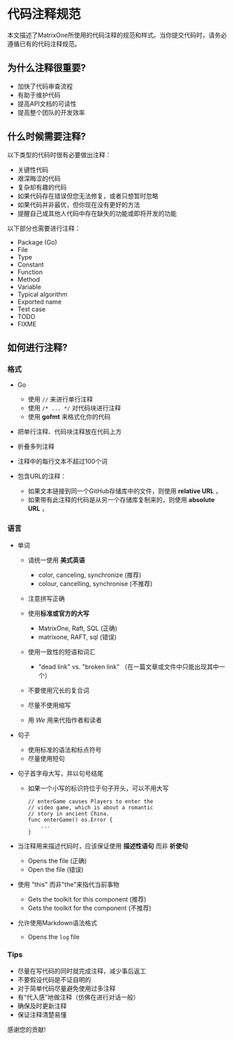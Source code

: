 # **代码注释规范**

本文描述了MatrixOne所使用的代码注释的规范和样式。当你提交代码时，请务必遵循已有的代码注释规范。

## 为什么注释很重要?

- 加快了代码审查流程
- 有助于维护代码
- 提高API文档的可读性
- 提高整个团队的开发效率

## 什么时候需要注释?

以下类型的代码时很有必要做出注释：

- 关键性代码
- 艰深晦涩的代码
- 复杂却有趣的代码
- 如果代码存在错误但您无法修复，或者只想暂时忽略
- 如果代码并非最优，但你现在没有更好的方法
- 提醒自己或其他人代码中存在缺失的功能或即将开发的功能

以下部分也需要进行注释：

- Package (Go)
- File
- Type
- Constant
- Function
- Method
- Variable
- Typical algorithm
- Exported name
- Test case
- TODO
- FIXME

## 如何进行注释?

### 格式

- Go   
    - 使用 `//` 来进行单行注释
    - 使用 `/* ... */` 对代码块进行注释
    - 使用 **gofmt** 来格式化你的代码

- 把单行注释、代码块注释放在代码上方
- 折叠多列注释
- 注释中的每行文本不超过100个词

- 包含URL的注释：
    - 如果文本链接到同一个GitHub存储库中的文件，则使用 **relative URL** ，
    - 如果带有此注释的代码是从另一个存储库复制来的，则使用 **absolute URL** ，

### 语言

- 单词
    - 请统一使用 **美式英语**       
        - color, canceling, synchronize     (推荐)
        - colour, cancelling, synchronise   (不推荐)

    - 注意拼写正确

    - 使用**标准或官方的大写**

        - MatrixOne, Raft, SQL  (正确)
        - matrixone, RAFT, sql  (错误)

    - 使用一致性的短语和词汇

        - "dead link" vs. "broken link" （在一篇文章或文件中只能出现其中一个）

    - 不要使用冗长的复合词

    - 尽量不使用缩写

    - 用 *We* 用来代指作者和读者

- 句子

    - 使用标准的语法和标点符号
    - 尽量使用短句

- 句子首字母大写，并以句号结尾

    - 如果一个小写的标识符位于句子开头，可以不用大写

        ```
        // enterGame causes Players to enter the
        // video game, which is about a romantic
        // story in ancient China.
        func enterGame() os.Error {
            ...
        }
        ```

- 当注释用来描述代码时，应该保证使用 **描述性语句** 而非 **祈使句**

    - Opens the file   (正确)
    - Open the file    (错误)       

- 使用 "this" 而非"the"来指代当前事物

    - Gets the toolkit for this component   (推荐)
    - Gets the toolkit for the component    (不推荐)

- 允许使用Markdown语法格式

    - Opens the `log` file  

### Tips

- 尽量在写代码的同时就完成注释，减少事后返工
- 不要假设代码是不证自明的
- 对于简单代码尽量避免使用过多注释
- 有“代入感”地做注释（仿佛在进行对话一般）
- 确保及时更新注释
- 保证注释清楚易懂

感谢您的贡献!
